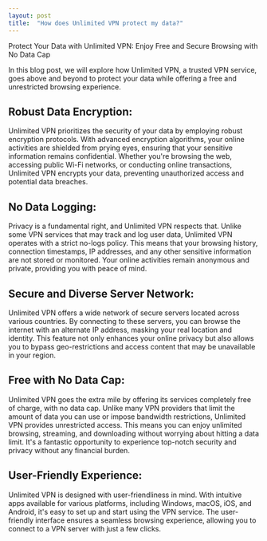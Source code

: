 ```yaml
---
layout: post
title:  "How does Unlimited VPN protect my data?"
---
```


Protect Your Data with Unlimited VPN: Enjoy Free and Secure Browsing with No Data Cap

In this blog post, we will explore how Unlimited VPN, a trusted VPN service, goes above and beyond to protect your data while offering a free and unrestricted browsing experience.

## Robust Data Encryption:
Unlimited VPN prioritizes the security of your data by employing robust encryption protocols. With advanced encryption algorithms, your online activities are shielded from prying eyes, ensuring that your sensitive information remains confidential. Whether you're browsing the web, accessing public Wi-Fi networks, or conducting online transactions, Unlimited VPN encrypts your data, preventing unauthorized access and potential data breaches.

## No Data Logging:
Privacy is a fundamental right, and Unlimited VPN respects that. Unlike some VPN services that may track and log user data, Unlimited VPN operates with a strict no-logs policy. This means that your browsing history, connection timestamps, IP addresses, and any other sensitive information are not stored or monitored. Your online activities remain anonymous and private, providing you with peace of mind.

## Secure and Diverse Server Network:
Unlimited VPN offers a wide network of secure servers located across various countries. By connecting to these servers, you can browse the internet with an alternate IP address, masking your real location and identity. This feature not only enhances your online privacy but also allows you to bypass geo-restrictions and access content that may be unavailable in your region.

## Free with No Data Cap:
Unlimited VPN goes the extra mile by offering its services completely free of charge, with no data cap. Unlike many VPN providers that limit the amount of data you can use or impose bandwidth restrictions, Unlimited VPN provides unrestricted access. This means you can enjoy unlimited browsing, streaming, and downloading without worrying about hitting a data limit. It's a fantastic opportunity to experience top-notch security and privacy without any financial burden.

## User-Friendly Experience:
Unlimited VPN is designed with user-friendliness in mind. With intuitive apps available for various platforms, including Windows, macOS, iOS, and Android, it's easy to set up and start using the VPN service. The user-friendly interface ensures a seamless browsing experience, allowing you to connect to a VPN server with just a few clicks.